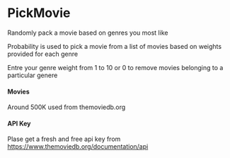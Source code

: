 
# PickMovie
Randomly pack a movie based on genres you most like

Probability is used to pick a movie from a list of movies based on weights provided for each genre

Entre your genre weight from 1 to 10 or 0 to remove movies belonging to a particular genere 

#### Movies  
Around 500K used from themoviedb.org

#### API Key
Plase get a fresh and free api key from https://www.themoviedb.org/documentation/api 
